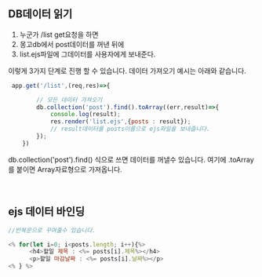 ## DB데이터 읽기

1. 누군가 /list get요청을 하면  
2. 몽고db에서 post데이터를 꺼낸 뒤에  
3. list.ejs파일에 그데이터를 사용자에게 보내준다.  

이렇게 3가지 단계로 진행 할 수 있습니다. 데이터 가져오기 예시는 아래와 같습니다.

```js
 app.get('/list',(req,res)=>{

        // 모든 데이터 가져오기
        db.collection('post').find().toArray((err,result)=>{
            console.log(result);
            res.render('list.ejs',{posts : result});
            // result데이터를 posts이름으로 ejs파일을 보내줍니다.
        }); 
    })
```

db.collection('post').find() 식으로 쓰면 데이터를 꺼낼수 있습니다. 여기에 .toArray를 붙이면 Array자료형으로 가져옵니다.

<br />

## ejs 데이터 바인딩

```js
//반복문으로 꾸며줄수 있습니다.

<% for(let i=0; i<posts.length; i++){%> 
      <h4>할일 제목 : <%= posts[i].제목%></h4>
      <p>할일 마감날짜 : <%= posts[i].날짜%></p>
<% } %>
```